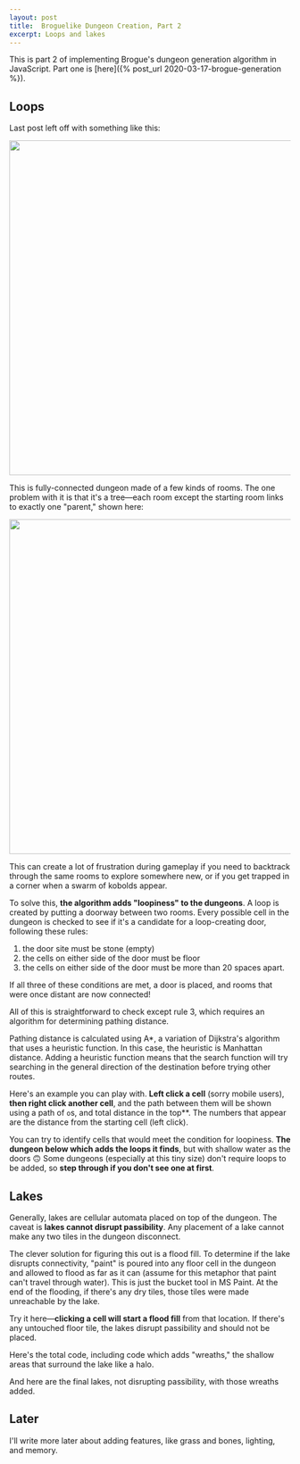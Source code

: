 ```yaml
---
layout: post
title:  Broguelike Dungeon Creation, Part 2
excerpt: Loops and lakes
---
```


This is part 2 of implementing Brogue's dungeon generation algorithm in JavaScript. Part one is [here]({% post_url 2020-03-17-brogue-generation %}).

## Loops
Last post left off with something like this:

<div class="image-feature">
  <img style="width: 600px" src="/projects/brogue/prev.png">
</div>

This is fully-connected dungeon made of a few kinds of rooms. The one problem with it is that it's a tree—each room except the starting room links to exactly one "parent," shown here:

<div class="image-feature">
  <img style="width: 600px" src="/projects/brogue/tree_annotated.png">
</div>

This can create a lot of frustration during gameplay if you need to backtrack through the same rooms to explore somewhere new, or if you get trapped in a corner when a swarm of kobolds appear.

To solve this, **the algorithm adds "loopiness" to the dungeons**. A loop is created by putting a doorway between two rooms. Every possible cell in the dungeon is checked to see if it's a candidate for a loop-creating door, following these rules:

1. the door site must be stone (empty)
2. the cells on either side of the door must be floor
3. the cells on either side of the door must be more than 20 spaces apart.

If all three of these conditions are met, a door is placed, and rooms that were once distant are now connected!

All of this is straightforward to check except rule 3, which requires an algorithm for determining pathing distance.

Pathing distance is calculated using A*, a variation of Dijkstra's algorithm that uses a heuristic function. In this case, the heuristic is Manhattan distance. Adding a heuristic function means that the search function will try searching in the general direction of the destination before trying other routes.

Here's an example you can play with. **Left click a cell** (sorry mobile users), **then right click another cell**, and the path between them will be shown using a path of `o`s, and total distance in the top**. The numbers that appear are the distance from the starting cell (left click).

<div class="root" id="dijkstra-root"></div>
<script src="/projects/brogue/dijkstrabundle.js"></script>

You can try to identify cells that would meet the condition for loopiness. **The dungeon below which adds the loops it finds**, but with shallow water as the doors 🙃 Some dungeons (especially at this tiny size) don't require loops to be added, so **step through if you don't see one at first**.

<div class="root" id="loopy-root"></div>
<script src="/projects/brogue/loopybundle.js"></script>

## Lakes

Generally, lakes are cellular automata placed on top of the dungeon. The caveat is **lakes cannot disrupt passibility**. Any placement of a lake cannot make any two tiles in the dungeon disconnect.

The clever solution for figuring this out is a flood fill. To determine if the lake disrupts connectivity, "paint" is poured into any floor cell in the dungeon and allowed to flood as far as it can (assume for this metaphor that paint can't travel through water). This is just the bucket tool in MS Paint. At the end of the flooding, if there's any dry tiles, those tiles were made unreachable by the lake.

Try it here—**clicking a cell will start a flood fill** from that location. If there's any untouched floor tile, the lakes disrupt passibility and should not be placed.

<div class="root" id="flood-root"></div>
<script src="/projects/brogue/floodbundle.js"></script>

Here's the total code, including code which adds "wreaths," the shallow areas that surround the lake like a halo.

<script src="https://gist.github.com/anderoonies/725abb65de4b33378adf4210abb055dc.js"></script>

And here are the final lakes, not disrupting passibility, with those wreaths added.

<div class="root" id="lake-root"></div>
<script src="/projects/brogue/lakebundle.js"></script>

## Later
I'll write more later about adding features, like grass and bones, lighting, and memory.
